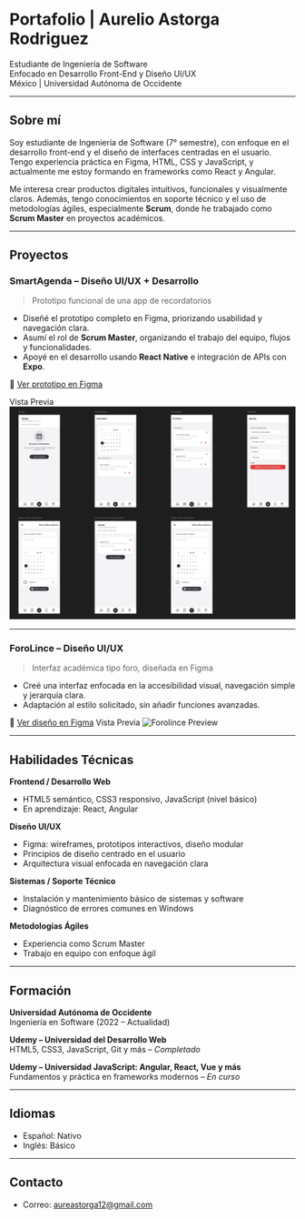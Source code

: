 # Portafolio | Aurelio Astorga Rodriguez

Estudiante de Ingeniería de Software  
Enfocado en Desarrollo Front-End y Diseño UI/UX  
México | Universidad Autónoma de Occidente

---

## Sobre mí

Soy estudiante de Ingeniería de Software (7° semestre), con enfoque en el desarrollo front-end y el diseño de interfaces centradas en el usuario. Tengo experiencia práctica en Figma, HTML, CSS y JavaScript, y actualmente me estoy formando en frameworks como React y Angular.

Me interesa crear productos digitales intuitivos, funcionales y visualmente claros. Además, tengo conocimientos en soporte técnico y el uso de metodologías ágiles, especialmente **Scrum**, donde he trabajado como **Scrum Master** en proyectos académicos.

---

## Proyectos

### SmartAgenda – Diseño UI/UX + Desarrollo
> Prototipo funcional de una app de recordatorios

- Diseñé el prototipo completo en Figma, priorizando usabilidad y navegación clara.
- Asumí el rol de **Scrum Master**, organizando el trabajo del equipo, flujos y funcionalidades.
- Apoyé en el desarrollo usando **React Native** e integración de APIs con **Expo**.

🔗 [Ver prototipo en Figma](https://www.figma.com/design/7ktaxUxNghY21Nnnf6xgNa/SmartAgenda?m=auto&t=JrgXVk75v9MmxhXI-6)

Vista Previa
![SmartAgenda Preview](./assets/smartagenda-preview)



---

### ForoLince – Diseño UI/UX
> Interfaz académica tipo foro, diseñada en Figma

- Creé una interfaz enfocada en la accesibilidad visual, navegación simple y jerarquía clara.
- Adaptación al estilo solicitado, sin añadir funciones avanzadas.

🔗 [Ver diseño en Figma](https://www.figma.com/design/kwQtlyLQSHZK9XBSZuesDy/Foro-Lince?m=auto&t=JrgXVk75v9MmxhXI-6)
Vista Previa
![Forolince Preview](.assets/forolince-preview)

---

## Habilidades Técnicas

**Frontend / Desarrollo Web**  
- HTML5 semántico, CSS3 responsivo, JavaScript (nivel básico)  
- En aprendizaje: React, Angular  

**Diseño UI/UX**  
- Figma: wireframes, prototipos interactivos, diseño modular  
- Principios de diseño centrado en el usuario  
- Arquitectura visual enfocada en navegación clara  

**Sistemas / Soporte Técnico**  
- Instalación y mantenimiento básico de sistemas y software  
- Diagnóstico de errores comunes en Windows  

**Metodologías Ágiles**  
- Experiencia como Scrum Master  
- Trabajo en equipo con enfoque ágil  

---

## Formación

**Universidad Autónoma de Occidente**  
Ingeniería en Software (2022 – Actualidad)

**Udemy – Universidad del Desarrollo Web**  
HTML5, CSS3, JavaScript, Git y más – _Completado_

**Udemy – Universidad JavaScript: Angular, React, Vue y más**  
Fundamentos y práctica en frameworks modernos – _En curso_

---

## Idiomas

- Español: Nativo  
- Inglés: Básico

---

## Contacto

- Correo: aureastorga12@gmail.com
